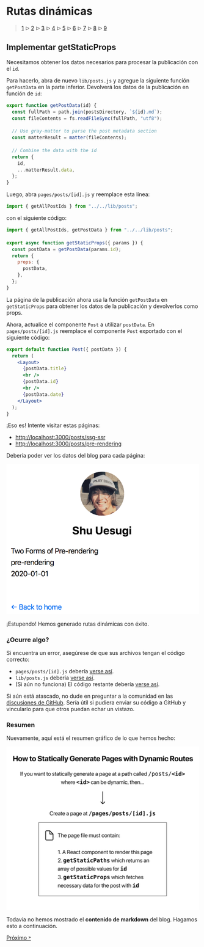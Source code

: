 # Rutas dinámicas

> [1](./1.md) &#5125; [2](./2.md) &#5125; [3](./3.md) &#5125; [4](./4.md) &#5125; [5](./5.md) &#5125; [6](./6.md) &#5125; [7](./7.md) &#5125; [8](./8.md) &#5125; [9](./9.md)

## Implementar getStaticProps

Necesitamos obtener los datos necesarios para procesar la publicación con el `id`.

Para hacerlo, abra de nuevo `lib/posts.js` y agregue la siguiente función `getPostData` en la parte inferior. Devolverá los datos de la publicación en función de `id`:

```jsx
export function getPostData(id) {
  const fullPath = path.join(postsDirectory, `${id}.md`);
  const fileContents = fs.readFileSync(fullPath, "utf8");

  // Use gray-matter to parse the post metadata section
  const matterResult = matter(fileContents);

  // Combine the data with the id
  return {
    id,
    ...matterResult.data,
  };
}
```

Luego, abra `pages/posts/[id].js` y reemplace esta línea:

```jsx
import { getAllPostIds } from "../../lib/posts";
```

con el siguiente código:

```jsx
import { getAllPostIds, getPostData } from "../../lib/posts";

export async function getStaticProps({ params }) {
  const postData = getPostData(params.id);
  return {
    props: {
      postData,
    },
  };
}
```

La página de la publicación ahora usa la función `getPostData` en `getStaticProps` para obtener los datos de la publicación y devolverlos como props.

Ahora, actualice el componente `Post` a utilizar `postData`. En `pages/posts/[id].js` reemplace el componente `Post` exportado con el siguiente código:

```jsx
export default function Post({ postData }) {
  return (
    <Layout>
      {postData.title}
      <br />
      {postData.id}
      <br />
      {postData.date}
    </Layout>
  );
}
```

¡Eso es! Intente visitar estas páginas:

- <http://localhost:3000/posts/ssg-ssr>
- <http://localhost:3000/posts/pre-rendering>

Debería poder ver los datos del blog para cada página:

![](./images/blog-data-post-page.png)

¡Estupendo! Hemos generado rutas dinámicas con éxito.

### ¿Ocurre algo?

Si encuentra un error, asegúrese de que sus archivos tengan el código correcto:

- `pages/posts/[id].js` debería [verse así](https://github.com/vercel/next-learn-starter/blob/master/dynamic-routes-step-1/pages/posts/%5Bid%5D.js).
- `lib/posts.js` debería [verse así](https://github.com/vercel/next-learn-starter/blob/master/dynamic-routes-step-1/lib/posts.js).
- (Si aún no funciona) El código restante debería [verse así](https://github.com/vercel/next-learn-starter/tree/master/dynamic-routes-step-1).

Si aún está atascado, no dude en preguntar a la comunidad en las [discusiones de GitHub](https://github.com/vercel/next.js/discussions). Sería útil si pudiera enviar su código a GitHub y vincularlo para que otros puedan echar un vistazo.

### Resumen

Nuevamente, aquí está el resumen gráfico de lo que hemos hecho:

![](./images/how-to-dynamic-routes.png)

Todavía no hemos mostrado el **contenido de markdown** del blog. Hagamos esto a continuación.

[Próximo &#707;](./6.md)
